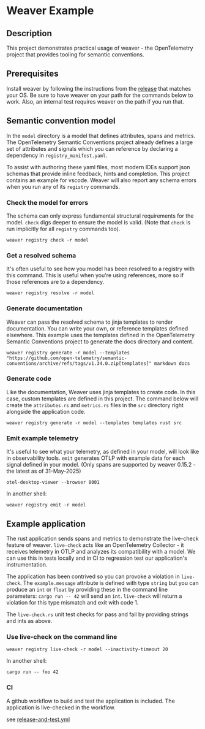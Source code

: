 # Weaver Example

## Description

This project demonstrates practical usage of weaver - the OpenTelemetry project that provides tooling for semantic conventions.

## Prerequisites

Install weaver by following the instructions from the [release](https://github.com/open-telemetry/weaver/releases) that matches your OS. Be sure to have weaver on your path for the commands below to work. Also, an internal test requires weaver on the path if you run that.

## Semantic convention model

In the `model` directory is a model that defines attributes, spans and metrics. The OpenTelemetry Semantic Conventions project already defines a large set of attributes and signals which you can reference by declaring a dependency in `registry_manifest.yaml`.

To assist with authoring these yaml files, most modern IDEs support json schemas that provide inline feedback, hints and completion. This project contains an example for vscode. Weaver will also report any schema errors when you run any of its `registry` commands.

### Check the model for errors

The schema can only express fundamental structural requirements for the model. `check` digs deeper to ensure the model is valid. (Note that `check` is run implicitly for all `registry` commands too).

`weaver registry check -r model`

### Get a resolved schema

It's often useful to see how you model has been resolved to a registry with this command. This is useful when you're using references, more so if those references are to a dependency.

`weaver registry resolve -r model`

### Generate documentation

Weaver can pass the resolved schema to jinja templates to render documentation. You can write your own, or reference templates defined elsewhere. This example uses the templates defined in the OpenTelemetry Semantic Conventions project to generate the docs directory and content.

`weaver registry generate -r model --templates "https://github.com/open-telemetry/semantic-conventions/archive/refs/tags/v1.34.0.zip[templates]" markdown docs`

### Generate code

Like the documentation, Weaver uses jinja templates to create code. In this case, custom templates are defined in this project. The command below will create the `attributes.rs` and `metrics.rs` files in the `src` directory right alongside the application code.

`weaver registry generate -r model --templates templates rust src`

### Emit example telemetry

It's useful to see what your telemetry, as defined in your model, will look like in observability tools. `emit` generates OTLP with example data for each signal defined in your model. (Only spans are supported by weaver 0.15.2 - the latest as of 31-May-2025)

`otel-desktop-viewer --browser 8001`

In another shell:

`weaver registry emit -r model`

## Example application

The rust application sends spans and metrics to demonstrate the live-check feature of weaver. `live-check` acts like an OpenTelemetry Collector - it receives telemetry in OTLP and analyzes its compatibility with a model. We can use this in tests locally and in CI to regression test our application's instrumentation.

The application has been contrived so you can provoke a violation in `live-check`. The `example.message` attribute is defined with type `string` but you can produce an `int` or `float` by providing these in the command line parameters: `cargo run -- 42` will send an `int`. `live-check` will return a violation for this type mismatch and exit with code 1.

The `live-check.rs` unit test checks for pass and fail by providing strings and ints as above.

### Use live-check on the command line

`weaver registry live-check -r model --inactivity-timeout 20`

In another shell:

`cargo run -- foo 42`

### CI

A github workflow to build and test the application is included. The application is live-checked in the workflow.

see [release-and-test.yml](https://github.com/jerbly/weaver-example/blob/main/.github/workflows/release-and-test.yml)
